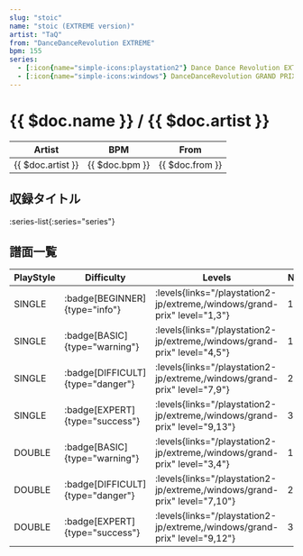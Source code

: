 ```yaml
---
slug: "stoic"
name: "stoic (EXTREME version)"
artist: "TaQ"
from: "DanceDanceRevolution EXTREME"
bpm: 155
series:
  - [:icon{name="simple-icons:playstation2"} Dance Dance Revolution EXTREME :icon{name="flag:jp-4x3"}](/playstation2-jp/extreme)
  - [:icon{name="simple-icons:windows"} DanceDanceRevolution GRAND PRIX](/windows/grand-prix)
---
```


# {{ $doc.name }} / {{ $doc.artist }}

|Artist|BPM|From|
|------|---|----|
|{{ $doc.artist }}|{{ $doc.bpm }}|{{ $doc.from }}|

## 収録タイトル

:series-list{:series="series"}

## 譜面一覧

|PlayStyle|Difficulty|Levels|Notes|Movie|
|---------|----------|------|-----|-----|
|SINGLE| :badge[BEGINNER]{type="info"}| :levels{links="/playstation2-jp/extreme,/windows/grand-prix" level="1,3"}|102/0||
|SINGLE| :badge[BASIC]{type="warning"}| :levels{links="/playstation2-jp/extreme,/windows/grand-prix" level="4,5"}|134/0||
|SINGLE| :badge[DIFFICULT]{type="danger"}| :levels{links="/playstation2-jp/extreme,/windows/grand-prix" level="7,9"}|270/0||
|SINGLE| :badge[EXPERT]{type="success"}| :levels{links="/playstation2-jp/extreme,/windows/grand-prix" level="9,13"}|342/3||
|DOUBLE| :badge[BASIC]{type="warning"}| :levels{links="/playstation2-jp/extreme,/windows/grand-prix" level="3,4"}|131/0||
|DOUBLE| :badge[DIFFICULT]{type="danger"}| :levels{links="/playstation2-jp/extreme,/windows/grand-prix" level="7,10"}|265/0||
|DOUBLE| :badge[EXPERT]{type="success"}| :levels{links="/playstation2-jp/extreme,/windows/grand-prix" level="9,12"}|333/0||
